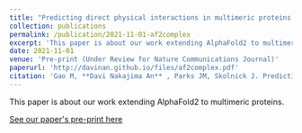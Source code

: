 ```yaml
---
title: "Predicting direct physical interactions in multimeric proteins with deep learning"
collection: publications
permalink: /publication/2021-11-01-af2complex
excerpt: 'This paper is about our work extending AlphaFold2 to multimeric proteins.'
date: 2021-11-01
venue: 'Pre-print (Under Review for Nature Communications Journal)'
paperurl: 'http://davinan.github.io/files/af2complex.pdf'
citation: 'Gao M, **Davi Nakajima An** , Parks JM, Skolnick J. Predicting direct physical interactions in multimeric proteins with deep learning. Under Review to Nature Communications Journal. Pre-print on bioRxiv; 2021.'
---
```

This paper is about our work extending AlphaFold2 to multimeric proteins.

[See our paper's pre-print here](https://www.biorxiv.org/content/10.1101/2021.11.09.467949v1)
